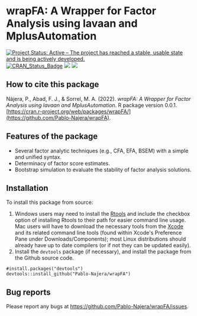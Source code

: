 # wrapFA: A Wrapper for Factor Analysis using lavaan and MplusAutomation
[![Project Status: Active – The project has reached a stable, usable state and is being actively developed.](https://www.repostatus.org/badges/latest/active.svg)](https://www.repostatus.org/#active)
[![CRAN\_Status\_Badge](http://www.r-pkg.org/badges/version/cdmTools?color=brightgreen)](https://cran.r-project.org/package=wrapFA)
[![](https://cranlogs.r-pkg.org/badges/cdmTools?color=blue)](https://cran.r-project.org/package=wrapFA)
[![](http://cranlogs.r-pkg.org/badges/grand-total/cdmTools?color=blue)](https://cran.r-project.org/package=wrapFA)

## How to cite this package
Nájera, P., Abad, F. J., & Sorrel, M. A. (2022). *wrapFA: A Wrapper for Factor Analysis using lavaan and MplusAutomation*. R package version 0.0.1. [https://cran.r-project.org/web/packages/wrapFA/](https://github.com/Pablo-Najera/wrapFA).
## Features of the package
* Several factor analytic techniques (e.g., CFA, EFA, BSEM) with a simple and unified syntax.
* Determinacy of factor score estimates.
* Bootstrap simulation to evaluate the stability of factor analysis solutions.
## Installation
To install this package from source:
1. Windows users may need to install the [Rtools](https://cran.r-project.org/bin/windows/Rtools/) and include the checkbox option of installing Rtools to their path for easier command line usage. Mac users will have to download the necessary tools from the [Xcode](https://apps.apple.com/ca/app/xcode/id497799835?mt=12) and its related command line tools (found within Xcode's Preference Pane under Downloads/Components); most Linux distributions should already have up to date compilers (or if not they can be updated easily).
2. Install the `devtools` package (if necessary), and install the package from the Github source code.

```
#install.packages("devtools")
devtools::install_github("Pablo-Najera/wrapFA")
```

## Bug reports
Please report any bugs at https://github.com/Pablo-Najera/wrapFA/issues.
